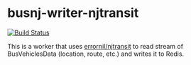 # busnj-writer-njtransit

[![Build Status](https://ci.chuhlomin.com/api/badges/errornil/busnj-writer-njtransit/status.svg)](https://ci.chuhlomin.com/errornil/busnj-writer-njtransit)

This is a worker that uses [errornil/njtransit](https://github.com/errornil/njtransit) to read stream of BusVehiclesData (location, route, etc.) and writes it to Redis.
